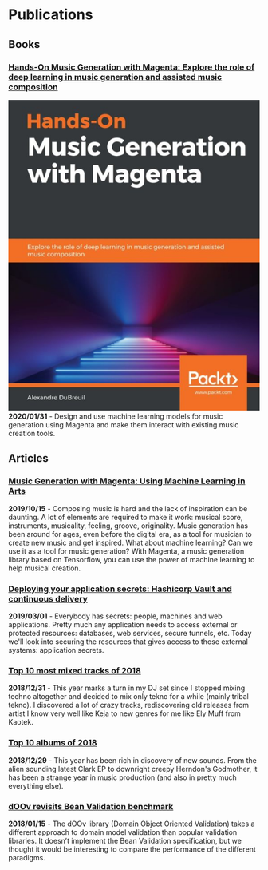 # Publications

## Books

### [Hands-On Music Generation with Magenta: Explore the role of deep learning in music generation and assisted music composition](2020-01-31-music-generation-with-magenta-deep-learning-in-music-generation)

![Inline - Cover Music Generation With Magenta Book](cover-music-generation-with-magenta-book.jpeg) **2020/01/31** - Design and use machine learning models for music generation using Magenta and make them interact with existing music creation tools.

## Articles

### [Music Generation with Magenta: Using Machine Learning in Arts](2019-10-15-music-generation-with-magenta)

**2019/10/15** - Composing music is hard and the lack of inspiration can 
be daunting. A lot of elements are required to make it work: 
musical score, instruments, musicality, feeling, groove, originality. 
Music generation has been around for ages, even before the digital era, 
as a tool for musician to create new music and get inspired. What about 
machine learning? Can we use it as a tool for music generation? With Magenta, 
a music generation library based on Tensorflow, you can use the power of 
machine learning to help musical creation.

### [Deploying your application secrets: Hashicorp Vault and continuous delivery](2019-03-01-hashicorp-vault-and-continuous-delivery)

**2019/03/01** - Everybody has secrets: people, machines and web applications. 
Pretty much any application needs to access external or protected resources: 
databases, web services, secure tunnels, etc. Today we'll look into securing 
the resources that gives access to those external systems: application secrets.

### [Top 10 most mixed tracks of 2018](2018-12-31-top-10-mixed-tracks-2018)

**2018/12/31** - This year marks a turn in my DJ set since I stopped mixing 
techno altogether and decided to mix only tekno for a while (mainly 
tribal tekno). I discovered a lot of crazy tracks, rediscovering old releases 
from artist I know very well like Keja to new genres for me like Ely Muff 
from Kaotek.

### [Top 10 albums of 2018](2018-12-29-top-10-albums-2018)

**2018/12/29** - This year has been rich in discovery of new sounds. From the
 alien sounding latest Clark EP to downright creepy Herndon's Godmother, it 
 has been a strange year in music production (and also in pretty much 
 everything else).

### [dOOv revisits Bean Validation benchmark](2018-01-15-doov-revisits-bean-validation-benchmark)

**2018/01/15** - The dOOv library (Domain Object Oriented Validation) takes a 
different approach to domain model validation than popular validation 
libraries. It doesn’t implement the Bean Validation specification, but we 
thought it would be interesting to compare the performance of the 
different paradigms.

